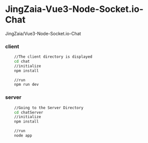 # JingZaia-Vue3-Node-Socket.io-Chat
JingZaia/Vue3-Node-Socket.io-Chat

### client 
```bash
    //The client directory is displayed
    cd chat
    //initialize
    npm install
    
    //run
    npm run dev
```
### server
``` bash
    //Going to the Server Directory
    cd chatServer
    //initialize
    npm install
    
    //run 
    node app
```

